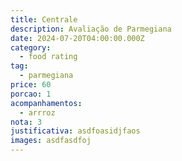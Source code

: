 ```yaml
---
title: Centrale
description: Avaliação de Parmegiana
date: 2024-07-20T04:00:00.000Z
category:
  - food rating
tag:
  - parmegiana
price: 60
porcao: 1
acompanhamentos:
  - arrroz
nota: 3
justificativa: asdfoasidjfaos
images: asdfasdfoj
---
```

